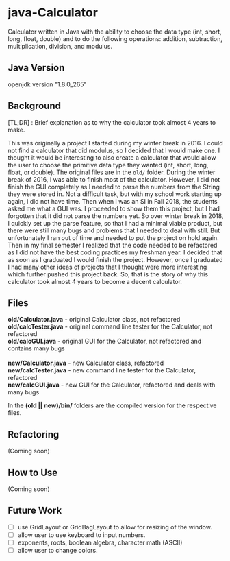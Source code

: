 # java-Calculator
Calculator written in Java with the ability to choose the data type (int, short, long, float, double) and to do the following operations: addition, subtraction, multiplication, division, and modulus.

## Java Version
openjdk version "1.8.0_265"

## Background
[TL;DR] : Brief explanation as to why the calculator took almost 4 years to make.

This was originally a project I started during my winter break in 2016. I could not find a calculator that did modulus, so I decided that I would make one. I thought it would be interesting to also create a calculator that would allow the user to choose the primitive data type they wanted (int, short, long, float, or double). The original files are in the `old/` folder. During the winter break of 2016, I was able to finish most of the calculator. However, I did not finish the GUI completely as I needed to parse the numbers from the String they were stored in. Not a difficult task, but with my school work starting up again, I did not have time. Then when I was an SI in Fall 2018, the students asked me what a GUI was. I proceeded to show them this project, but I had forgotten that it did not parse the numbers yet. So over winter break in 2018, I quickly set up the parse feature, so that I had a minimal viable product, but there were still many bugs and problems that I needed to deal with still. But unfortunately I ran out of time and needed to put the project on hold again. Then in my final semester I realized that the code needed to be refactored as I did not have the best coding practices my freshman year. I decided that as soon as I graduated I would finish the project. However, once I graduated I had many other ideas of projects that I thought were more interesting which further pushed this project back. So, that is the story of why this calculator took almost 4 years to become a decent calculator.

## Files
**old/Calculator.java** - original Calculator class, not refactored
<br />**old/calcTester.java** - original command line tester for the Calculator, not refactored
<br />**old/calcGUI.java** - original GUI for the Calculator, not refactored and contains many bugs
<br /><br />**new/Calculator.java** - new Calculator class, refactored
<br />**new/calcTester.java** - new command line tester for the Calculator, refactored
<br />**new/calcGUI.java** - new GUI for the Calculator, refactored and deals with many bugs

In the **(old || new)/bin/** folders are the compiled version for the respective files.

## Refactoring
(Coming soon)




## How to Use
(Coming soon)


## Future Work
- [ ] use GridLayout or GridBagLayout to allow for resizing of the window.
- [ ] allow user to use keyboard to input numbers.
- [ ] exponents, roots, boolean algebra, character math (ASCII) 
- [ ] allow user to change colors.
